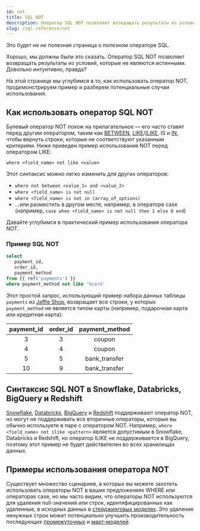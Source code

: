 ```yaml
---
id: not
title: SQL NOT
description: Оператор SQL NOT позволяет возвращать результаты из условий, которые не являются истинными. Булевый оператор NOT похож на прилагательное — его часто ставят перед другим оператором.
slug: /sql-reference/not
---
```


<head>
    <title>Работа с оператором SQL NOT</title>
</head>

Это будет не *не* полезная страница о полезном операторе SQL.

Хорошо, мы должны были это сказать. Оператор SQL NOT позволяет возвращать результаты из условий, которые не являются истинными. Довольно интуитивно, правда?

На этой странице мы углубимся в то, как использовать оператор NOT, продемонстрируем пример и разберем потенциальные случаи использования.

## Как использовать оператор SQL NOT

Булевый оператор NOT похож на прилагательное — его часто ставят перед другим оператором, таким как [BETWEEN](/sql-reference/between), [LIKE](/sql-reference/like)/[ILIKE](/sql-reference/ilike), IS и [IN](/sql-reference/in), чтобы вернуть строки, которые не соответствуют указанным критериям. Ниже приведен пример использования NOT перед оператором LIKE:

`where <field_name> not like <value>`

Этот синтаксис можно легко изменить для других операторов:
- `where not between <value_1> and <value_2>`
- `where <field_name> is not null`
- `where <field_name> is not in (array_of_options)`
- ...или разместить в другом месте, например, в операторе case (например, `case when <field_name> is not null then 1 else 0 end`)

Давайте углубимся в практический пример использования оператора NOT.

### Пример SQL NOT

```sql
select
   payment_id,
   order_id,
   payment_method
from {{ ref('payments') }}
where payment_method not like '%card' 
```

Этот простой запрос, использующий пример набора данных таблицы `payments` из [Jaffle Shop](https://github.com/dbt-labs/jaffle_shop), возвращает все строки, у которых `payment_method` не является типом карты (например, подарочная карта или кредитная карта):

| **payment_id** | **order_id** | **payment_method** |
|:---:|:---:|:---:|
| 3 | 3 | coupon |
| 4 | 4 | coupon |
| 5 | 5 | bank_transfer |
| 10 | 9 | bank_transfer |

## Синтаксис SQL NOT в Snowflake, Databricks, BigQuery и Redshift

[Snowflake](https://docs.snowflake.com/en/sql-reference/operators-logical.html), [Databricks](https://docs.databricks.com/sql/language-manual/functions/not.html), [BigQuery](https://cloud.google.com/bigquery/docs/reference/standard-sql/operators) и [Redshift](https://docs.aws.amazon.com/redshift/latest/dg/r_logical_condition.html) поддерживают оператор NOT, но могут не поддерживать все вторичные операторы, которые вы обычно используете в паре с оператором NOT. Например, `where <field_name> not ilike <pattern>` является допустимым в Snowflake, Databricks и Redshift, но оператор ILIKE не поддерживается в BigQuery, поэтому этот пример не будет действителен во всех хранилищах данных.

## Примеры использования оператора NOT

Существует множество сценариев, в которых вы можете захотеть использовать операторы NOT в ваших предложениях WHERE или операторах case, но мы часто видим, что операторы NOT используются для удаления null-значений или строк, идентифицированных как удаленные, в исходных данных в [стейджинговых моделях](https://docs.getdbt.com/best-practices/how-we-structure/2-staging). Это удаление ненужных строк может потенциально улучшить производительность последующих [промежуточных](https://docs.getdbt.com/best-practices/how-we-structure/3-intermediate) и [март-моделей](https://docs.getdbt.com/best-practices/how-we-structure/4-marts).